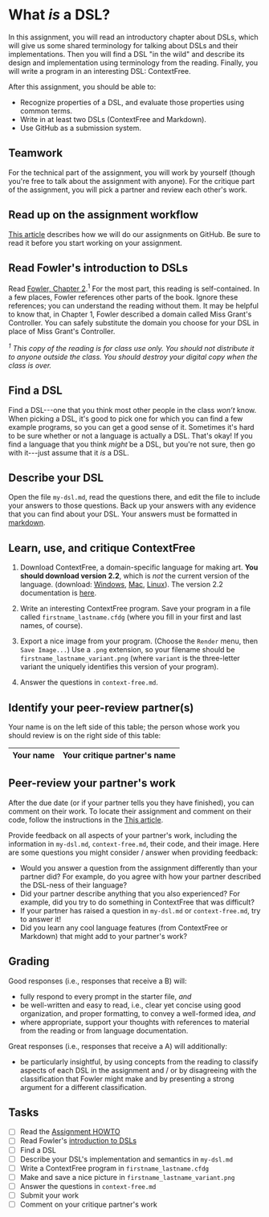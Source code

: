 [assignment howto]: https://sakai.claremont.edu/x/v8BuEq
[fowler]: https://sakai.claremont.edu/access/content/group/CX_mtg_160537/Fowler_Chapter2.pdf
[markdown]: https://github.com/adam-p/markdown-here/wiki/Markdown-Cheatsheet
[pulls]: https://github.com/hmc-cs111-spring2023/what-is-a-DSL/pulls

# What _is_ a DSL?

In this assignment, you will read an introductory chapter about DSLs, which will
give us some shared terminology for talking about DSLs and their
implementations. Then you will find a DSL "in the wild" and describe its design
and implementation using terminology from the reading. Finally, you will write a
program in an interesting DSL: ContextFree.

After this assignment, you should be able to:

- Recognize properties of a DSL, and evaluate those properties using common
  terms.
- Write in at least two DSLs (ContextFree and Markdown).
- Use GitHub as a submission system.

## Teamwork

For the technical part of the assignment, you will work by yourself (though you're
free to talk about the assignment with anyone). For the critique part of the
assignment, you will pick a partner and review each other's work.

## Read up on the assignment workflow

[This article][assignment howto] describes how we will do our assignments on
GitHub. Be sure to read it before you start working on your assignment.

## Read Fowler's introduction to DSLs

Read [Fowler, Chapter 2][fowler].<sup>1</sup> For the most part, this reading is
self-contained. In a few places, Fowler references other parts of the book.
Ignore these references; you can understand the reading without them. It may be
helpful to know that, in Chapter 1, Fowler described a domain called Miss
Grant's Controller. You can safely substitute the domain you choose for your DSL
in place of Miss Grant's Controller.

_<sup>1</sup> This copy of the reading is for class use only. You should not distribute
it to anyone outside the class. You should destroy your digital copy when the
class is over._

## Find a DSL

Find a DSL---one that you think most other people in the class _won’t_ know.
When picking a DSL, it's good to pick one for which you can find a few
example programs, so you can get a good sense of it. Sometimes it's hard to be
sure whether or not a language is actually a DSL. That's okay! If you find a
language that you think _might_ be a DSL, but you're not sure, then go with
it---just assume that it _is_ a DSL.

## Describe your DSL

Open the file `my-dsl.md`, read the questions there, and edit the file to
include your answers to those questions. Back up your answers with any evidence
that you can find about your DSL. Your answers must be formatted in [markdown].

## Learn, use, and critique ContextFree

1. Download ContextFree, a domain-specific language for making art. **You should
   download version 2.2**, which is _not_ the current version of the language.
   (download: [Windows](http://www.contextfreeart.org/download/ContextFreeInstall2.2.2.exe),
   [Mac](http://www.contextfreeart.org/download/ContextFree2.2.2.dmg),
   [Linux](http://www.contextfreeart.org/download/ContextFreeSource2.2.2.tgz)).
   The version 2.2 documentation is
   [here](https://github.com/MtnViewJohn/context-free/wiki/Version-2-Syntax).

2. Write an interesting ContextFree program. Save your program in a file called
   `firstname_lastname.cfdg` (where you fill in your first and last names, of
   course).

3. Export a nice image from your program. (Choose the `Render` menu, then `Save
Image...`) Use a `.png` extension, so your filename should be `
firstname_lastname_variant.png` (where `variant` is the three-letter variant the
   uniquely identifies this version of your program).

4. Answer the questions in `context-free.md`.

## Identify your peer-review partner(s)

Your name is on the left side of this table; the person whose work you should
review is on the right side of this table:

| Your name | Your critique partner's name |
| --------- | ---------------------------- |

## Peer-review your partner's work

After the due date (or if your partner tells you they have finished), you can comment on
their work. To locate their assignment and comment on their code, follow the instructions
in the [This article][assignment howto].

Provide feedback on all aspects of your partner's work, including the information in
`my-dsl.md`, `context-free.md`, their code, and their image. Here are some questions you
might consider / answer when providing feedback:

- Would you answer a question from the assignment differently than your partner
  did? For example, do you agree with how your partner described the DSL-ness of
  their language?
- Did your partner describe anything that you also experienced? For example, did
  you try to do something in ContextFree that was difficult?
- If your partner has raised a question in `my-dsl.md` or `context-free.md`,
  try to answer it!
- Did you learn any cool language features (from ContextFree or Markdown) that
  might add to your partner's work?

## Grading

Good responses (i.e., responses that receive a B) will:

- fully respond to every prompt in the starter file, _and_
- be well-written and easy to read, i.e., clear yet concise using good
  organization, and proper formatting, to convey a
  well-formed idea, _and_
- where appropriate, support your thoughts with references to material from
  the reading or from language documentation.

Great responses (i.e., responses that receive a A) will additionally:

- be particularly insightful, by using concepts from the reading to classify
  aspects of each DSL in the assignment and / or by disagreeing with the
  classification that Fowler might make and by presenting a strong argument for
  a different classification.

## Tasks

- [ ] Read the [Assignment HOWTO]
- [ ] Read Fowler's [introduction to DSLs][fowler]
- [ ] Find a DSL
- [ ] Describe your DSL's implementation and semantics in `my-dsl.md`
- [ ] Write a ContextFree program in `firstname_lastname.cfdg`
- [ ] Make and save a nice picture in `firstname_lastname_variant.png`
- [ ] Answer the questions in `context-free.md`
- [ ] Submit your work
- [ ] Comment on your critique partner's work
